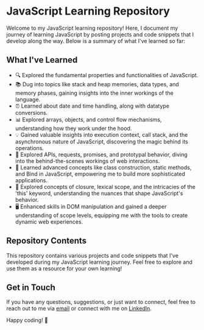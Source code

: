 # JavaScript Learning Repository

Welcome to my JavaScript learning repository! Here, I document my journey of learning JavaScript by posting projects and code snippets that I develop along the way. Below is a summary of what I've learned so far:

## What I've Learned

- 🔍 Explored the fundamental properties and functionalities of JavaScript.
- 📚 Dug into topics like stack and heap memories, data types, and memory phases, gaining insights into the inner workings of the language.
- ⏰ Learned about date and time handling, along with datatype conversions.
- 📊 Explored arrays, objects, and control flow mechanisms, understanding how they work under the hood.
- 💡 Gained valuable insights into execution context, call stack, and the asynchronous nature of JavaScript, discovering the magic behind its operations.
- 🔄 Explored APIs, requests, promises, and prototypal behavior, diving into the behind-the-scenes workings of web interactions.
- 🔧 Learned advanced concepts like class construction, static methods, and Bind in JavaScript, empowering me to build more sophisticated applications.
- 🔗 Explored concepts of closure, lexical scope, and the intricacies of the 'this' keyword, understanding the nuances that shape JavaScript's behavior.
- 🖥️ Enhanced skills in DOM manipulation and gained a deeper understanding of scope levels, equipping me with the tools to create dynamic web experiences.

## Repository Contents

This repository contains various projects and code snippets that I've developed during my JavaScript learning journey. Feel free to explore and use them as a resource for your own learning!

## Get in Touch

If you have any questions, suggestions, or just want to connect, feel free to reach out to me via [email](mailto:pushparajmehta002@gmail.com) or connect with me on [LinkedIn](https://www.linkedin.com/in/pushparaj1381-).

Happy coding! 🚀
